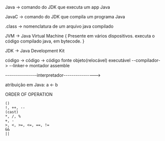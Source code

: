 Java -> comando do JDK que executa um app Java

JavaC -> comando do JDK que compila um programa Java

.class -> nomenclatura de um arquivo java compilado

JVM -> Java Virtual Machine {
    Presente em vários dispositivos.
    executa o código compilado java, em bytecode.
}

JDK -> Java Development Kit

código      ->      código          ->        código
fonte           objeto(relocável)             executável
    --compilador->              --linker->
                                montador
                                assemble

----------------interpretador---------------->


atribuição em Java: a <- b

ORDER OF OPERATION

    ()
    !, ++, --
    (cast)
    *, /, %
    +, -
    >, <, >=, <=, ==, !=
    &&
    ||